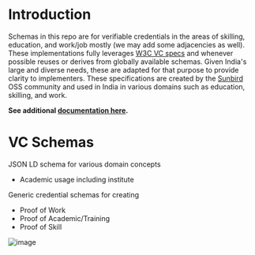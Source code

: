 # Introduction

Schemas in this repo are for verifiable credentials in the areas of skilling, education, and work/job mostly (we may add some adjacencies as well). These implementations fully leverages [W3C VC specs](https://www.w3.org/TR/vc-data-model/) and whenever possible reuses or derives from globally available schemas. Given India's large and diverse needs, these are adapted for that purpose to provide clarity to implementers. These specifications are created by the [Sunbird](https://sunbird.org/) OSS community and used in India in various domains such as education, skilling, and work.

**See additional [documentation here](https://github.com/incoms/vc-specs/wiki).**

# VC Schemas

JSON LD schema for various domain concepts

* Academic usage including institute 

Generic credential schemas for creating 
  * Proof of Work
  * Proof of Academic/Training
  * Proof of Skill
 
 
 ![image](https://user-images.githubusercontent.com/633838/143678863-31025e5b-56f9-4353-b722-9218dfb106f5.png)
